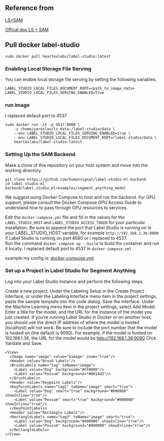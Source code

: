 
## Reference from 
 

[LS+SAM](https://github.com/HumanSignal/label-studio-ml-backend/tree/master/label_studio_ml/examples/segment_anything_model)

[Offical doc LS + SAM](https://labelstud.io/blog/get-started-using-segment-anything/)

## Pull docker label-studio
```
sudo docker pull heartexlabs/label-studio:latest
```

### Enabling Local Storage File Serving  
You can enable local storage file serving by setting the following variables.

```
LABEL_STUDIO_LOCAL_FILES_DOCUMENT_ROOT=<path_to_image_data>
LABEL_STUDIO_LOCAL_FILES_SERVING_ENABLED=true
```

### run image
I replaced default port to 4537
```
sudo docker run -it -p 4537:8080 \
    -v /home/yaroslav/ls_data:/label-studio/data \
    --env LABEL_STUDIO_LOCAL_FILES_SERVING_ENABLED=true \
    --env LABEL_STUDIO_LOCAL_FILES_DOCUMENT_ROOT=/label-studio/data \
    heartexlabs/label-studio:latest
```

### Setting Up the SAM Backend

Make a clone of this repository on your host system and move into the working directory.

```
git clone https://github.com/humansignal/label-studio-ml-backend
cd label-studio-ml-backend/label_studio_ml/examples/segment_anything_model
```

We suggest using Docker Compose to host and run the backend. For GPU support, please consult the Docker Compose GPU Access Guide to understand how to pass through GPU resources to services.  


Edit the `docker-compose.yml` file and fill in the values for the `LABEL_STUDIO_HOST` and `LABEL_STUDIO_ACCESS_TOKEN` for your particular installation. Be sure to append the port that Label Studio is running on in your LABEL_STUDIO_HOST variable, for example `http://192.168.1.36:8080` if Label Studio is running on port 8080 or i replaced to 4537.  
Run the command `docker compose up --build` to build the container and run it locally.
I replaced default port to 4537 in `docker-compose.yml`


example my config is: 
[docker-compose.yml](docker-compose.yml)


### Set up a Project in Label Studio for Segment Anything
Log into your Label Studio instance and perform the following steps.

Create a new project.
Under the Labeling Setup in the Create Project interface, or under the Labeling Interface menu item in the project settings, paste the sample template into the code dialog. Save the interface.
Under the Machine Learning menu item in the project settings, select Add Model.
Enter a title for the model, and the URL for the instance of the model you just created. If you're running Label Studio in Docker or on another host, you should use the direct IP address of where the model is hosted (localhost) will not work. Be sure to include the port number that the model is hosted on (the default is 9090). For example, if the model is hosted on 192.168.1.36, the URL for the model would be http://192.168.1.36:9090
Click Validate and Save.

```
<View>
  <Image name="image" value="$image" zoom="true"/>
  <Header value="Brush Labels"/>
  <BrushLabels name="tag" toName="image">
  	<Label value="Dog" background="#FF0000"/>
  	<Label value="Possum" background="#0d14d3"/>
  </BrushLabels>
  <Header value="Keypoint Labels"/>
  <KeyPointLabels name="tag2" toName="image" smart="true">
    <Label value="Dog" smart="true" background="#000000" showInline="true"/>
    <Label value="Possum" smart="true" background="#000000" showInline="true"/>
  </KeyPointLabels>
  <Header value="Rectangle Labels"/>
  <RectangleLabels name="tag3" toName="image" smart="true">
    <Label value="Dog" background="#000000" showInline="true"/>
    <Label value="Possum" background="#000000" showInline="true"/>
  </RectangleLabels>
</View>
```